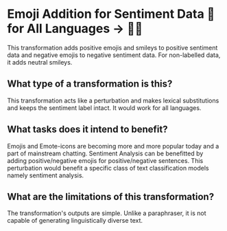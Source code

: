 # Emoji Addition for Sentiment Data 👨for All Languages ️→ 🐍🧔
This transformation adds positive emojis and smileys to positive sentiment data and negative emojis to negative sentiment data.
For non-labelled data, it adds neutral smileys.

## What type of a transformation is this?
This transformation acts like a perturbation and makes lexical substitutions and keeps the sentiment label intact. 
It would work for all languages.

## What tasks does it intend to benefit?
Emojis and Emote-icons are becoming more and more popular today and a part of mainstream chatting. Sentiment Analysis can be benefitted by adding positive/negative emojis for positive/negative sentences.
This perturbation would benefit a specific class of text classification models namely sentiment analysis. 

## What are the limitations of this transformation?
The transformation's outputs are simple. Unlike a paraphraser, it is not capable of generating linguistically diverse text. 
